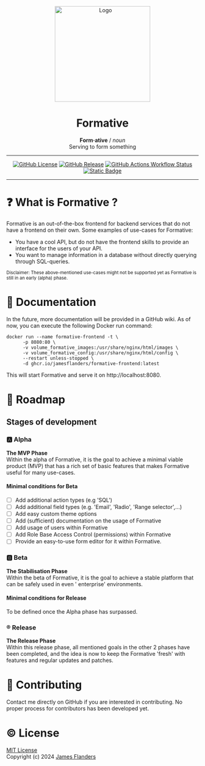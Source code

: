 <p align="center">
<img src="https://i.imgur.com/an4hEwO.png" alt="Logo" width="250" height="250"/>
</p>
<h1 align="center">Formative</h1>
<p align="center">
<b>Form·ative</b> / <i>noun</i><br>
Serving to form something
</p>

---

<p align="center">
<a href="https://opensource.org/licenses/MIT"><img alt="GitHub License" src="https://img.shields.io/github/license/JamesFlanders/formative"></a>
<a href="https://github.com/JamesFlanders/formative/releases"><img alt="GitHub Release" src="https://img.shields.io/github/v/release/JamesFlanders/formative"></a>
<a href="https://github.com/JamesFlanders/formative/actions/workflows/build_and_release_frontend.yml"><img alt="GitHub Actions Workflow Status" src="https://img.shields.io/github/actions/workflow/status/JamesFlanders/formative/build_and_release_frontend.yml"></a>
<a href="https://paypal.me/JensCaenen"><img alt="Static Badge" src="https://img.shields.io/badge/Donate-PayPal-blue"></a>
</p>

---

# :question: What is Formative ?

Formative is an out-of-the-box frontend for backend services that do not have a frontend on their own. Some examples of
use-cases for Formative:

- You have a cool API, but do not have the frontend skills to provide an interface for the users of your API.
- You want to manage information in a database without directly querying through SQL-queries.

<sup>Disclaimer: These above-mentioned use-cases might not be supported yet as Formative is still in an early (alpha)
phase.</sup>

# :closed_book: Documentation

In the future, more documentation will be provided in a GitHub wiki. As of now, you can execute the following Docker run
command:

```shell
docker run --name formative-frontend -t \
      -p 8080:80 \
      -v volume_formative_images:/usr/share/nginx/html/images \
      -v volume_formative_config:/usr/share/nginx/html/config \
      --restart unless-stopped \
      -d ghcr.io/jamesflanders/formative-frontend:latest
```

This will start Formative and serve it on http://localhost:8080.

# :calendar: Roadmap

## Stages of development

### :a: Alpha

**The MVP Phase**\
Within the alpha of Formative, it is the goal to achieve a minimal viable product (MVP) that has a rich set of basic
features that makes Formative useful for many use-cases.

#### Minimal conditions for Beta

- [ ] Add additional action types (e.g 'SQL')
- [ ] Add additional field types (e.g. 'Email', 'Radio', 'Range selector',...)
- [ ] Add easy custom theme options
- [ ] Add (sufficient) documentation on the usage of Formative
- [ ] Add usage of users within Formative
- [ ] Add Role Base Access Control (permissions) within Formative
- [ ] Provide an easy-to-use form editor for it within Formative.

### :b: Beta

**The Stabilisation Phase**\
Within the beta of Formative, it is the goal to achieve a stable platform that can be safely used in even '
enterprise' environments.

#### Minimal conditions for Release

To be defined once the Alpha phase has surpassed.

### :registered: Release

**The Release Phase**\
Within this release phase, all mentioned goals in the other 2 phases have been completed, and the idea is now to keep
the Formative 'fresh' with features and regular updates and patches.

# :handshake: Contributing

Contact me directly on GitHub if you are interested in contributing. No proper process for contributors has been
developed yet.

# :copyright: License

[MIT License](https://opensource.org/licenses/MIT)\
Copyright (c) 2024 [James Flanders](https://github.com/JamesFlanders)

